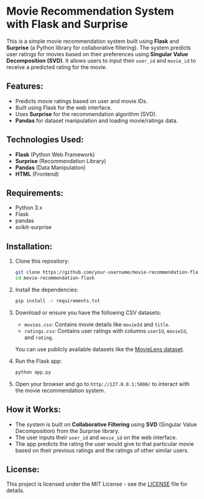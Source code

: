 # Movie Recommendation System with Flask and Surprise

This is a simple movie recommendation system built using **Flask** and **Surprise** (a Python library for collaborative filtering). The system predicts user ratings for movies based on their preferences using **Singular Value Decomposition (SVD)**. It allows users to input their `user_id` and `movie_id` to receive a predicted rating for the movie.

## Features:
- Predicts movie ratings based on user and movie IDs.
- Built using Flask for the web interface.
- Uses **Surprise** for the recommendation algorithm (SVD).
- **Pandas** for dataset manipulation and loading movie/ratings data.

## Technologies Used:
- **Flask** (Python Web Framework)
- **Surprise** (Recommendation Library)
- **Pandas** (Data Manipulation)
- **HTML** (Frontend)

## Requirements:
- Python 3.x
- Flask
- pandas
- scikit-surprise

## Installation:

1. Clone this repository:
    ```bash
    git clone https://github.com/your-username/movie-recommendation-flask.git
    cd movie-recommendation-flask
    ```

2. Install the dependencies:
    ```bash
    pip install -r requirements.txt
    ```

3. Download or ensure you have the following CSV datasets:
   - `movies.csv`: Contains movie details like `movieId` and `title`.
   - `ratings.csv`: Contains user ratings with columns `userId`, `movieId`, and `rating`.

   You can use publicly available datasets like the [MovieLens dataset](https://grouplens.org/datasets/movielens/).

4. Run the Flask app:
    ```bash
    python app.py
    ```

5. Open your browser and go to `http://127.0.0.1:5000/` to interact with the movie recommendation system.

## How it Works:
- The system is built on **Collaborative Filtering** using **SVD** (Singular Value Decomposition) from the Surprise library.
- The user inputs their `user_id` and `movie_id` on the web interface.
- The app predicts the rating the user would give to that particular movie based on their previous ratings and the ratings of other similar users.

## License:
This project is licensed under the MIT License - see the [LICENSE](LICENSE) file for details.
